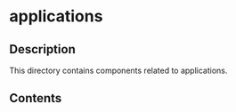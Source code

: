 # applications

## Description

This directory contains components related to applications.

## Contents

<!-- List key files and subdirectories here -->
